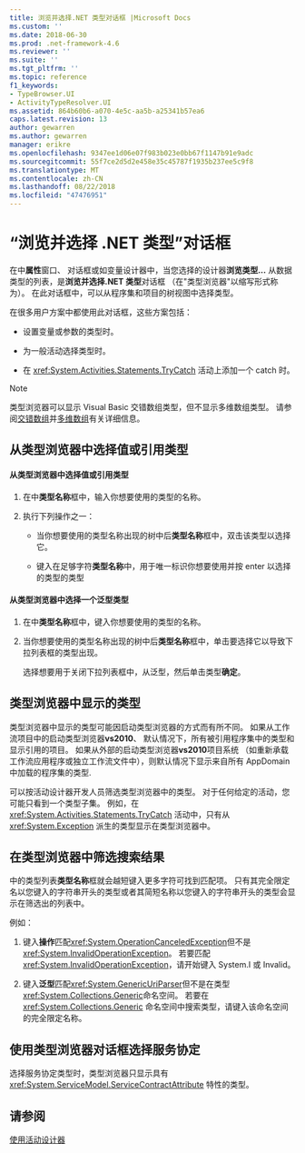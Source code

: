 ```yaml
---
title: 浏览并选择.NET 类型对话框 |Microsoft Docs
ms.custom: ''
ms.date: 2018-06-30
ms.prod: .net-framework-4.6
ms.reviewer: ''
ms.suite: ''
ms.tgt_pltfrm: ''
ms.topic: reference
f1_keywords:
- TypeBrowser.UI
- ActivityTypeResolver.UI
ms.assetid: 864b60b6-a070-4e5c-aa5b-a25341b57ea6
caps.latest.revision: 13
author: gewarren
ms.author: gewarren
manager: erikre
ms.openlocfilehash: 9347ee1d06e07f983b023e0bb67f1147b91e9adc
ms.sourcegitcommit: 55f7ce2d5d2e458e35c45787f1935b237ee5c9f8
ms.translationtype: MT
ms.contentlocale: zh-CN
ms.lasthandoff: 08/22/2018
ms.locfileid: "47476951"
---
```

# <a name="browse-and-select-a-net-type-dialog-box"></a>“浏览并选择 .NET 类型”对话框
在中**属性**窗口、 对话框或如变量设计器中，当您选择的设计器**浏览类型...** 从数据类型的列表，是**浏览并选择.NET 类型**对话框 （在"类型浏览器"以缩写形式称为）。 在此对话框中，可以从程序集和项目的树视图中选择类型。  
  
 在很多用户方案中都使用此对话框，这些方案包括：  
  
-   设置变量或参数的类型时。  
  
-   为一般活动选择类型时。  
  
-   在 <xref:System.Activities.Statements.TryCatch> 活动上添加一个 catch 时。  
  
> [!NOTE]
>  类型浏览器可以显示 Visual Basic 交错数组类型，但不显示多维数组类型。 请参阅[交错数组](http://go.microsoft.com/fwlink/?LinkId=195226)并[多维数组](http://go.microsoft.com/fwlink/?LinkId=195227)有关详细信息。  
  
## <a name="selecting-a-value-or-reference-type-from-the-type-browser"></a>从类型浏览器中选择值或引用类型  
  
#### <a name="to-select-a-value-or-reference-type-from-the-type-browser"></a>从类型浏览器中选择值或引用类型  
  
1.  在中**类型名称**框中，输入你想要使用的类型的名称。  
  
2.  执行下列操作之一：  
  
    -   当你想要使用的类型名称出现的树中后**类型名称**框中，双击该类型以选择它。  
  
    -   键入在足够字符**类型名称**中，用于唯一标识你想要使用并按 enter 以选择的类型的类型  
  
#### <a name="to-select-a-generic-type-from-the-type-browser"></a>从类型浏览器中选择一个泛型类型  
  
1.  在中**类型名称**框中，键入你想要使用的类型的名称。  
  
2.  当你想要使用的类型名称出现的树中后**类型名称**框中，单击要选择它以导致下拉列表框的类型出现。  
  
     选择想要用于关闭下拉列表框中，从泛型，然后单击类型**确定**。  
  
## <a name="types-displayed-in-the-type-browser"></a>类型浏览器中显示的类型  
 类型浏览器中显示的类型可能因启动类型浏览器的方式而有所不同。 如果从工作流项目中的启动类型浏览器**vs2010**、 默认情况下，所有被引用程序集中的类型和显示引用的项目。 如果从外部的启动类型浏览器**vs2010**项目系统 （如重新承载工作流应用程序或独立工作流文件中），则默认情况下显示来自所有 AppDomain 中加载的程序集的类型.  
  
 可以按活动设计器开发人员筛选类型浏览器中的类型。 对于任何给定的活动，您可能只看到一个类型子集。 例如，在 <xref:System.Activities.Statements.TryCatch> 活动中，只有从 <xref:System.Exception> 派生的类型显示在类型浏览器中。  
  
## <a name="filtering-search-results-in-the-type-browser"></a>在类型浏览器中筛选搜索结果  
 中的类型列表**类型名称**框就会越短键入更多字符可找到匹配项。 只有其完全限定名以您键入的字符串开头的类型或者其简短名称以您键入的字符串开头的类型会显示在筛选出的列表中。  
  
 例如：  
  
1.  键入**操作**匹配<xref:System.OperationCanceledException>但不是<xref:System.InvalidOperationException>。 若要匹配 <xref:System.InvalidOperationException>，请开始键入 System.I 或 Invalid。  
  
2.  键入**泛型**匹配<xref:System.GenericUriParser>但不是在类型<xref:System.Collections.Generic>命名空间。 若要在 <xref:System.Collections.Generic> 命名空间中搜索类型，请键入该命名空间的完全限定名称。  
  
## <a name="selecting-a-service-contract-using-the-type-browser-dialog"></a>使用类型浏览器对话框选择服务协定  
 选择服务协定类型时，类型浏览器只显示具有 <xref:System.ServiceModel.ServiceContractAttribute> 特性的类型。  
  
## <a name="see-also"></a>请参阅  
 [使用活动设计器](../workflow-designer/using-the-activity-designers.md)